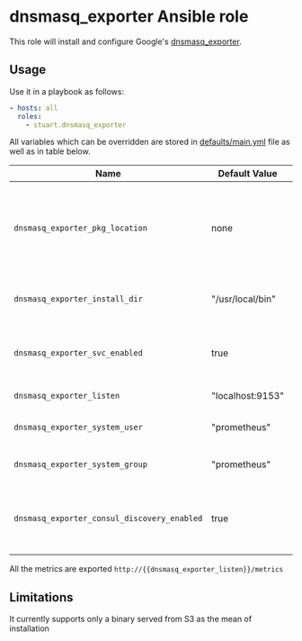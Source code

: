 dnsmasq_exporter Ansible role
=========
This role will install and configure Google's [dnsmasq_exporter](https://github.com/google/dnsmasq_exporter).

## Usage

Use it in a playbook as follows:
```yaml
- hosts: all
  roles:
    - stuart.dnsmasq_exporter
```

All variables which can be overridden are stored in [defaults/main.yml](defaults/main.yml) file as well as in table below.

| Name           | Default Value | Description                        |
| -------------- | ------------- | -----------------------------------|
|`dnsmasq_exporter_pkg_location`|none|URL where the executable can be downloaded from. PLEASE SPECIFY!|
|`dnsmasq_exporter_install_dir`|"/usr/local/bin"|Base dir where the exporter will be placed|
|`dnsmasq_exporter_svc_enabled`|true|Enable systemd service for the exporter at boot|
|`dnsmasq_exporter_listen`|"localhost:9153"|`IP:PORT` to bind|
|`dnsmasq_exporter_system_user`|"prometheus"|User that will run the exporter|
|`dnsmasq_exporter_system_group`|"prometheus"|Group that will run the exporter|
|`dnsmasq_exporter_consul_discovery_enabled`|true|If true, it will enable service discovery through Consul|

All the metrics are exported `http://{{dnsmasq_exporter_listen}}/metrics`

## Limitations

It currently supports only a binary served from S3 as the mean of installation

